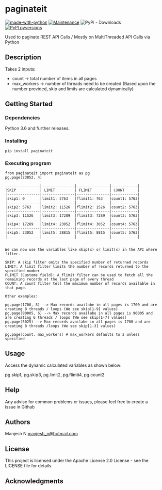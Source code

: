 
# paginateit


[![made-with-python](https://img.shields.io/badge/Made%20with-Python-1f425f.svg)](https://www.python.org/)
[![Maintenance](https://img.shields.io/badge/Maintained%3F-yes-green.svg)](https://gitHub.com/manjesh23/paginateit/graphs/commit-activity)
![PyPI - Downloads](https://img.shields.io/pypi/dm/paginateit)
[![PyPI pyversions](https://img.shields.io/pypi/pyversions/paginateit.svg)](https://pypi.python.org/pypi/paginateit/)

Used to paginate REST API Calls / Mostly on MultiThreaded API Calls via Python

## Description

Takes 2 inputs:
* count -> total number of items in all pages
* max_workers -> number of threads need to be created (Based upon the number provided, skip and limits are calculated dynamically)

## Getting Started

### Dependencies
Python 3.6 and further releases.

### Installing

```
pip install paginateit
```

### Executing program
```
from paginateit import paginateit as pg
pg.page(23052, 4)

----------------|---------------|---------------|------------|
|SKIP           | LIMIT         | FLIMIT        | COUNT      |
|---------------|---------------|---------------|------------|
|skip1: 0       |limit1: 5763	|flimit1: 763	|count1: 5763|
|---------------|---------------|---------------|------------|
|skip2: 5763	|limit2: 11526	|flimit2: 1526	|count2: 5763|
|---------------|---------------|---------------|------------|
|skip3: 11526	|limit3: 17289	|flimit3: 7289	|count3: 5763|
|---------------|---------------|---------------|------------|
|skip4: 17289	|limit4: 23052	|flimit4: 3052	|count4: 5763|
|---------------|---------------|---------------|------------|
|skip5: 23052	|limit5: 28815	|flimit5: 8815	|count5: 5763|
|---------------|---------------|---------------|------------|
```
```

We can now use the variables like skip(x) or limit(x) in the API where filter.

SKIP: A skip filter omits the specified number of returned records
LIMIT: A limit filter limits the number of records returned to the specified number
FLIMIT (Custome field): A flimit filter can be used to fetch all the remaining records at the last page of every thread
COUNT: A count filter tell the maximum number of records available in that page.

Other examples:

pg.page(1700, 8) --> Max records availabe in all pages is 1700 and are creating 8 threads / loops (We see skip[1-9] values)
pg.page(90005, 6) --> Max records availabe in all pages is 90005 and are creating 6 threads / loops (We see skip[1-7] values)
pg.page(5025) --> Max records availabe in all pages is 1700 and are creating 8 threads /loops (We see skip[1-3] values)

pg.page(count, max_workers) # max_workers defaults to 2 unless specified

```
## Usage

Access the dynamic calculated variables as shown below:

pg.skip1, pg.skip3, pg.limit2, pg.flimit4, pg.count2

## Help

Any advise for common problems or issues, please feel free to create a issue in Github

## Authors

Manjesh N
[manjesh_n@hotmail.com](mailto:manjesh_n@hotmail.com)


## License

This project is licensed under the Apache License 2.0 License - see the LICENSE file for details

## Acknowledgments